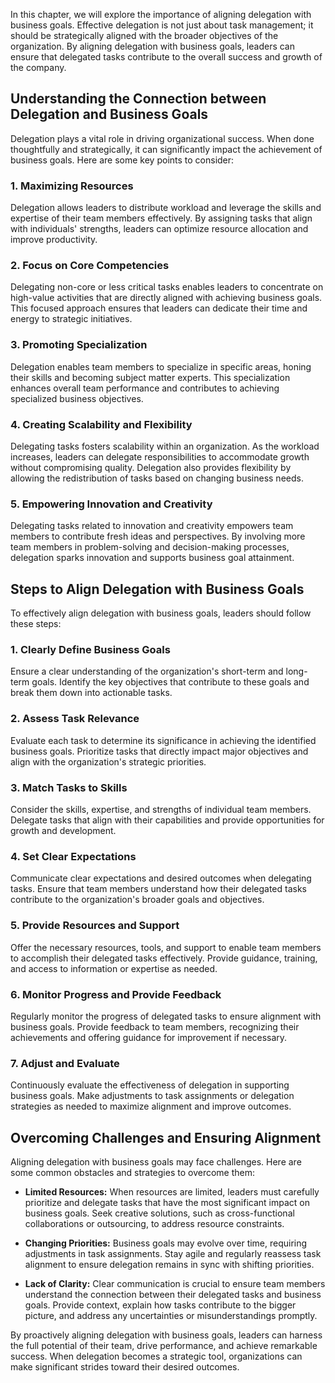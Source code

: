 
In this chapter, we will explore the importance of aligning delegation with business goals. Effective delegation is not just about task management; it should be strategically aligned with the broader objectives of the organization. By aligning delegation with business goals, leaders can ensure that delegated tasks contribute to the overall success and growth of the company.

Understanding the Connection between Delegation and Business Goals
------------------------------------------------------------------

Delegation plays a vital role in driving organizational success. When done thoughtfully and strategically, it can significantly impact the achievement of business goals. Here are some key points to consider:

### 1\. Maximizing Resources

Delegation allows leaders to distribute workload and leverage the skills and expertise of their team members effectively. By assigning tasks that align with individuals' strengths, leaders can optimize resource allocation and improve productivity.

### 2\. Focus on Core Competencies

Delegating non-core or less critical tasks enables leaders to concentrate on high-value activities that are directly aligned with achieving business goals. This focused approach ensures that leaders can dedicate their time and energy to strategic initiatives.

### 3\. Promoting Specialization

Delegation enables team members to specialize in specific areas, honing their skills and becoming subject matter experts. This specialization enhances overall team performance and contributes to achieving specialized business objectives.

### 4\. Creating Scalability and Flexibility

Delegating tasks fosters scalability within an organization. As the workload increases, leaders can delegate responsibilities to accommodate growth without compromising quality. Delegation also provides flexibility by allowing the redistribution of tasks based on changing business needs.

### 5\. Empowering Innovation and Creativity

Delegating tasks related to innovation and creativity empowers team members to contribute fresh ideas and perspectives. By involving more team members in problem-solving and decision-making processes, delegation sparks innovation and supports business goal attainment.

Steps to Align Delegation with Business Goals
---------------------------------------------

To effectively align delegation with business goals, leaders should follow these steps:

### 1. Clearly Define Business Goals

Ensure a clear understanding of the organization's short-term and long-term goals. Identify the key objectives that contribute to these goals and break them down into actionable tasks.

### 2. Assess Task Relevance

Evaluate each task to determine its significance in achieving the identified business goals. Prioritize tasks that directly impact major objectives and align with the organization's strategic priorities.

### 3. Match Tasks to Skills

Consider the skills, expertise, and strengths of individual team members. Delegate tasks that align with their capabilities and provide opportunities for growth and development.

### 4. Set Clear Expectations

Communicate clear expectations and desired outcomes when delegating tasks. Ensure that team members understand how their delegated tasks contribute to the organization's broader goals and objectives.

### 5. Provide Resources and Support

Offer the necessary resources, tools, and support to enable team members to accomplish their delegated tasks effectively. Provide guidance, training, and access to information or expertise as needed.

### 6. Monitor Progress and Provide Feedback

Regularly monitor the progress of delegated tasks to ensure alignment with business goals. Provide feedback to team members, recognizing their achievements and offering guidance for improvement if necessary.

### 7. Adjust and Evaluate

Continuously evaluate the effectiveness of delegation in supporting business goals. Make adjustments to task assignments or delegation strategies as needed to maximize alignment and improve outcomes.

Overcoming Challenges and Ensuring Alignment
--------------------------------------------

Aligning delegation with business goals may face challenges. Here are some common obstacles and strategies to overcome them:

* **Limited Resources:** When resources are limited, leaders must carefully prioritize and delegate tasks that have the most significant impact on business goals. Seek creative solutions, such as cross-functional collaborations or outsourcing, to address resource constraints.

* **Changing Priorities:** Business goals may evolve over time, requiring adjustments in task assignments. Stay agile and regularly reassess task alignment to ensure delegation remains in sync with shifting priorities.

* **Lack of Clarity:** Clear communication is crucial to ensure team members understand the connection between their delegated tasks and business goals. Provide context, explain how tasks contribute to the bigger picture, and address any uncertainties or misunderstandings promptly.

By proactively aligning delegation with business goals, leaders can harness the full potential of their team, drive performance, and achieve remarkable success. When delegation becomes a strategic tool, organizations can make significant strides toward their desired outcomes.
